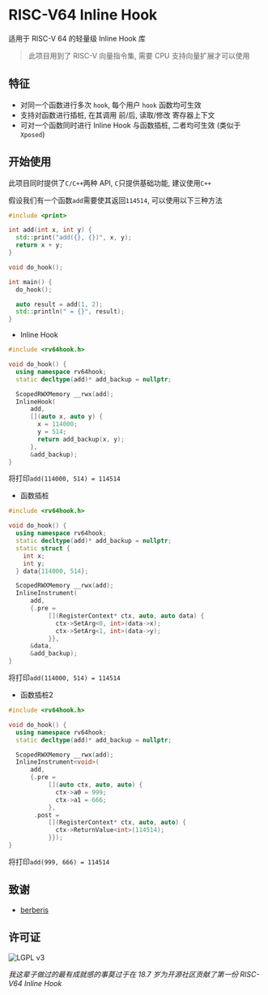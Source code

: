 # RISC-V64 Inline Hook
适用于 RISC-V 64 的轻量级 Inline Hook 库

> 此项目用到了 RISC-V 向量指令集, 需要 CPU 支持向量扩展才可以使用

## 特征
 * 对同一个函数进行多次 `hook`, 每个用户 `hook` 函数均可生效
 * 支持对函数进行插桩, 在其调用 前/后, 读取/修改 寄存器上下文
 * 可对一个函数同时进行 Inline Hook 与函数插桩, 二者均可生效 (类似于`Xposed`)

## 开始使用
此项目同时提供了`C/C++`两种 API, `C`只提供基础功能, 建议使用`C++`

假设我们有一个函数`add`需要使其返回`114514`, 可以使用以下三种方法
```cpp
#include <print>

int add(int x, int y) {
  std::print("add({}, {})", x, y);
  return x + y;
}

void do_hook();

int main() {
  do_hook();

  auto result = add(1, 2);
  std::println(" = {}", result);
}
```

 * Inline Hook

```cpp
#include <rv64hook.h>

void do_hook() {
  using namespace rv64hook;
  static decltype(add)* add_backup = nullptr;

  ScopedRWXMemory __rwx(add);
  InlineHook(
      add,
      [](auto x, auto y) {
        x = 114000;
        y = 514;
        return add_backup(x, y);
      },
      &add_backup);
}
```
将打印`add(114000, 514) = 114514`

 * 函数插桩

```cpp
#include <rv64hook.h>

void do_hook() {
  using namespace rv64hook;
  static decltype(add)* add_backup = nullptr;
  static struct {
    int x;
    int y;
  } data{114000, 514};

  ScopedRWXMemory __rwx(add);
  InlineInstrument(
      add,
      {.pre =
           [](RegisterContext* ctx, auto, auto data) {
             ctx->SetArg<0, int>(data->x);
             ctx->SetArg<1, int>(data->y);
           }},
      &data,
      &add_backup);
}
```
将打印`add(114000, 514) = 114514`

 * 函数插桩2

```cpp
#include <rv64hook.h>

void do_hook() {
  using namespace rv64hook;
  static decltype(add)* add_backup = nullptr;

  ScopedRWXMemory __rwx(add);
  InlineInstrument<void>(
      add,
      {.pre =
           [](auto ctx, auto, auto) {
             ctx->a0 = 999;
             ctx->a1 = 666;
           },
       .post =
           [](RegisterContext* ctx, auto, auto) {
             ctx->ReturnValue<int>(114514);
           }});
}
```
将打印`add(999, 666) = 114514`

## 致谢
 * [berberis](https://android.googlesource.com/platform/frameworks/libs/binary_translation)

## 许可证
![LGPL v3](https://www.gnu.org/graphics/lgplv3-with-text-154x68.png)

*我这辈子做过的最有成就感的事莫过于在 18.7 岁为开源社区贡献了第一份 RISC-V64 Inline Hook*

